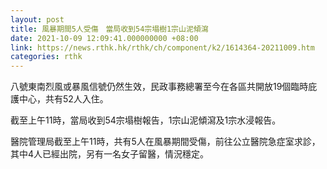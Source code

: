 ```yaml
---
layout: post
title: 風暴期間5人受傷　當局收到54宗塌樹1宗山泥傾瀉
date: 2021-10-09 12:09:41.000000000 +08:00
link: https://news.rthk.hk/rthk/ch/component/k2/1614364-20211009.htm
categories: rthk
---
```


八號東南烈風或暴風信號仍然生效，民政事務總署至今在各區共開放19個臨時庇護中心，共有52人入住。

截至上午11時，當局收到54宗塌樹報告，1宗山泥傾瀉及1宗水浸報告。

醫院管理局截至上午11時，共有5人在風暴期間受傷，前往公立醫院急症室求診，其中4人已經出院，另有一名女子留醫，情況穩定。
